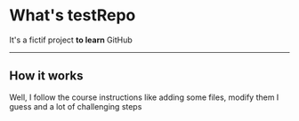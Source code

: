 # What's testRepo

It's a fictif project **to learn** GitHub

---

## How it works

Well, I follow the course instructions like adding some files, modify them I guess and a lot of challenging steps

